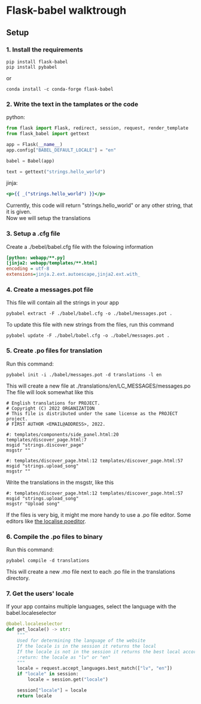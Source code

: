 # Flask-babel walktrough

## Setup

### 1. Install the requirements

```
pip install flask-babel
pip install pybabel
```

or

```
conda install -c conda-forge flask-babel
```

### 2. Write the text in the tamplates or the code

python:

``` .py
from flask import Flask, redirect, session, request, render_template
from flask_babel import gettext

app = Flask(__name__)
app.config["BABEL_DEFAULT_LOCALE"] = "en"

babel = Babel(app)

text = gettext("strings.hello_world")
```

jinja:

``` .html
<p>{{ _("strings.hello_world") }}</p>
```

Currently, this code will return "strings.hello_world" or any other string, that it is given.  
Now we will setup the translations

### 3. Setup a .cfg file

Create a ./bebel/babel.cfg file with the folowing information

``` .cfg
[python: webapp/**.py]
[jinja2: webapp/templates/**.html]
encoding = utf-8
extensions=jinja.2.ext.autoescape,jinja2.ext.with_
```

### 4. Create a messages.pot file

This file will contain all the strings in your app

```
pybabel extract -F ./babel/babel.cfg -o ./babel/messages.pot . 
```

To update this file with new strings from the files, run this command

```
pybabel update -F ./babel/babel.cfg -o ./babel/messages.pot . 
```

### 5. Create .po files for translation

Run this command:  

```
pybabel init -i ./babel/messages.pot -d translations -l en
```

This will create a new file at ./translations/en/LC_MESSAGES/messages.po  
The file will look somewhat like this

``` .po
# English translations for PROJECT.
# Copyright (C) 2022 ORGANIZATION
# This file is distributed under the same license as the PROJECT project.
# FIRST AUTHOR <EMAIL@ADDRESS>, 2022.

#: templates/components/side_panel.html:20 templates/discover_page.html:7
msgid "strings.discover_page"
msgstr ""

#: templates/discover_page.html:12 templates/discover_page.html:57
msgid "strings.upload_song"
msgstr ""
```

Write the translations in the msgstr, like this

``` .po
#: templates/discover_page.html:12 templates/discover_page.html:57
msgid "strings.upload_song"
msgstr "Upload song"
```

If the files is very big, it might me more handy to use a .po file editor. Some editors like [the localise poeditor](https://localise.biz/free/poeditor).

### 6. Compile the .po files to binary

Run this command:  

```
pybabel compile -d translations
```

This will create a new .mo file next to each .po file in the translations directory.

### 7. Get the users' locale

If your app contains multiple languages, select the language with the babel.localeselector

``` .py
@babel.localeselector
def get_locale() -> str:
    """
    Used for determining the language of the website
    If the locale is in the session it returns the local
    If the locale is not in the session it returns the best local according to the users browser
    :return: the locale as "lv" or "en"
    """
    locale = request.accept_languages.best_match(["lv", "en"])
    if "locale" in session:
        locale = session.get("locale")

    session["locale"] = locale
    return locale
```